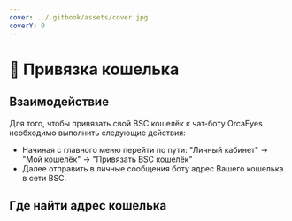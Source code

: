 ```yaml
---
cover: ../.gitbook/assets/cover.jpg
coverY: 0
---
```


# 🦊 Привязка кошелька

## Взаимодействие

Для того, чтобы привязать свой BSC кошелёк к чат-боту OrcaEyes необходимо выполнить следующие действия:

* Начиная с главного меню перейти по пути: "Личный кабинет" -> "Мой кошелёк" -> "Привязать BSC кошелёк"
* Далее отправить в личные сообщения боту адрес Вашего кошелька в сети BSC.

## Где найти адрес кошелька
